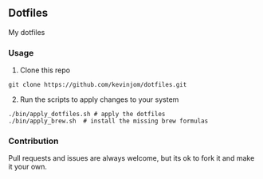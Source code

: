 ## Dotfiles

My dotfiles


### Usage

1. Clone this repo

```
git clone https://github.com/kevinjom/dotfiles.git
```

2. Run the scripts to apply changes to your system

```
./bin/apply_dotfiles.sh # apply the dotfiles
./bin/apply_brew.sh  # install the missing brew formulas
```

### Contribution

Pull requests and issues are always welcome, but its ok to fork it and make it
your own.
